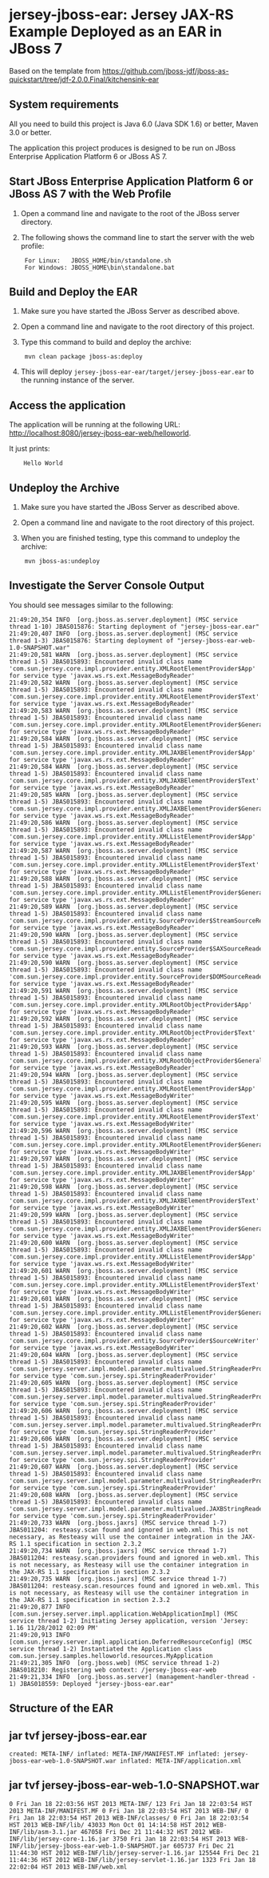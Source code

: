 jersey-jboss-ear: Jersey JAX-RS Example Deployed as an EAR in JBoss 7
=====================================================================

Based on the template from https://github.com/jboss-jdf/jboss-as-quickstart/tree/jdf-2.0.0.Final/kitchensink-ear

System requirements
-------------------

All you need to build this project is Java 6.0 (Java SDK 1.6) or better, Maven 3.0 or better.

The application this project produces is designed to be run on JBoss Enterprise Application Platform 6 or JBoss AS 7.


Start JBoss Enterprise Application Platform 6 or JBoss AS 7 with the Web Profile
-------------------------

1. Open a command line and navigate to the root of the JBoss server directory.
2. The following shows the command line to start the server with the web profile:

        For Linux:   JBOSS_HOME/bin/standalone.sh
        For Windows: JBOSS_HOME\bin\standalone.bat


Build and Deploy the EAR
-------------------------

1. Make sure you have started the JBoss Server as described above.
2. Open a command line and navigate to the root directory of this project.
3. Type this command to build and deploy the archive:

        mvn clean package jboss-as:deploy

4. This will deploy `jersey-jboss-ear-ear/target/jersey-jboss-ear.ear` to the running instance of the server.


Access the application
---------------------

The application will be running at the following URL: <http://localhost:8080/jersey-jboss-ear-web/helloworld>.

It just prints:

        Hello World


Undeploy the Archive
--------------------

1. Make sure you have started the JBoss Server as described above.
2. Open a command line and navigate to the root directory of this project.
3. When you are finished testing, type this command to undeploy the archive:

        mvn jboss-as:undeploy


Investigate the Server Console Output
---------------------
You should see messages similar to the following:

    21:49:20,354 INFO  [org.jboss.as.server.deployment] (MSC service thread 1-10) JBAS015876: Starting deployment of "jersey-jboss-ear.ear"
    21:49:20,407 INFO  [org.jboss.as.server.deployment] (MSC service thread 1-3) JBAS015876: Starting deployment of "jersey-jboss-ear-web-1.0-SNAPSHOT.war"
    21:49:20,581 WARN  [org.jboss.as.server.deployment] (MSC service thread 1-5) JBAS015893: Encountered invalid class name 'com.sun.jersey.core.impl.provider.entity.XMLRootElementProvider$App' for service type 'javax.ws.rs.ext.MessageBodyReader'
    21:49:20,582 WARN  [org.jboss.as.server.deployment] (MSC service thread 1-5) JBAS015893: Encountered invalid class name 'com.sun.jersey.core.impl.provider.entity.XMLRootElementProvider$Text' for service type 'javax.ws.rs.ext.MessageBodyReader'
    21:49:20,583 WARN  [org.jboss.as.server.deployment] (MSC service thread 1-5) JBAS015893: Encountered invalid class name 'com.sun.jersey.core.impl.provider.entity.XMLRootElementProvider$General' for service type 'javax.ws.rs.ext.MessageBodyReader'
    21:49:20,584 WARN  [org.jboss.as.server.deployment] (MSC service thread 1-5) JBAS015893: Encountered invalid class name 'com.sun.jersey.core.impl.provider.entity.XMLJAXBElementProvider$App' for service type 'javax.ws.rs.ext.MessageBodyReader'
    21:49:20,584 WARN  [org.jboss.as.server.deployment] (MSC service thread 1-5) JBAS015893: Encountered invalid class name 'com.sun.jersey.core.impl.provider.entity.XMLJAXBElementProvider$Text' for service type 'javax.ws.rs.ext.MessageBodyReader'
    21:49:20,585 WARN  [org.jboss.as.server.deployment] (MSC service thread 1-5) JBAS015893: Encountered invalid class name 'com.sun.jersey.core.impl.provider.entity.XMLJAXBElementProvider$General' for service type 'javax.ws.rs.ext.MessageBodyReader'
    21:49:20,586 WARN  [org.jboss.as.server.deployment] (MSC service thread 1-5) JBAS015893: Encountered invalid class name 'com.sun.jersey.core.impl.provider.entity.XMLListElementProvider$App' for service type 'javax.ws.rs.ext.MessageBodyReader'
    21:49:20,587 WARN  [org.jboss.as.server.deployment] (MSC service thread 1-5) JBAS015893: Encountered invalid class name 'com.sun.jersey.core.impl.provider.entity.XMLListElementProvider$Text' for service type 'javax.ws.rs.ext.MessageBodyReader'
    21:49:20,588 WARN  [org.jboss.as.server.deployment] (MSC service thread 1-5) JBAS015893: Encountered invalid class name 'com.sun.jersey.core.impl.provider.entity.XMLListElementProvider$General' for service type 'javax.ws.rs.ext.MessageBodyReader'
    21:49:20,589 WARN  [org.jboss.as.server.deployment] (MSC service thread 1-5) JBAS015893: Encountered invalid class name 'com.sun.jersey.core.impl.provider.entity.SourceProvider$StreamSourceReader' for service type 'javax.ws.rs.ext.MessageBodyReader'
    21:49:20,590 WARN  [org.jboss.as.server.deployment] (MSC service thread 1-5) JBAS015893: Encountered invalid class name 'com.sun.jersey.core.impl.provider.entity.SourceProvider$SAXSourceReader' for service type 'javax.ws.rs.ext.MessageBodyReader'
    21:49:20,590 WARN  [org.jboss.as.server.deployment] (MSC service thread 1-5) JBAS015893: Encountered invalid class name 'com.sun.jersey.core.impl.provider.entity.SourceProvider$DOMSourceReader' for service type 'javax.ws.rs.ext.MessageBodyReader'
    21:49:20,591 WARN  [org.jboss.as.server.deployment] (MSC service thread 1-5) JBAS015893: Encountered invalid class name 'com.sun.jersey.core.impl.provider.entity.XMLRootObjectProvider$App' for service type 'javax.ws.rs.ext.MessageBodyReader'
    21:49:20,592 WARN  [org.jboss.as.server.deployment] (MSC service thread 1-5) JBAS015893: Encountered invalid class name 'com.sun.jersey.core.impl.provider.entity.XMLRootObjectProvider$Text' for service type 'javax.ws.rs.ext.MessageBodyReader'
    21:49:20,593 WARN  [org.jboss.as.server.deployment] (MSC service thread 1-5) JBAS015893: Encountered invalid class name 'com.sun.jersey.core.impl.provider.entity.XMLRootObjectProvider$General' for service type 'javax.ws.rs.ext.MessageBodyReader'
    21:49:20,594 WARN  [org.jboss.as.server.deployment] (MSC service thread 1-5) JBAS015893: Encountered invalid class name 'com.sun.jersey.core.impl.provider.entity.XMLRootElementProvider$App' for service type 'javax.ws.rs.ext.MessageBodyWriter'
    21:49:20,595 WARN  [org.jboss.as.server.deployment] (MSC service thread 1-5) JBAS015893: Encountered invalid class name 'com.sun.jersey.core.impl.provider.entity.XMLRootElementProvider$Text' for service type 'javax.ws.rs.ext.MessageBodyWriter'
    21:49:20,596 WARN  [org.jboss.as.server.deployment] (MSC service thread 1-5) JBAS015893: Encountered invalid class name 'com.sun.jersey.core.impl.provider.entity.XMLRootElementProvider$General' for service type 'javax.ws.rs.ext.MessageBodyWriter'
    21:49:20,597 WARN  [org.jboss.as.server.deployment] (MSC service thread 1-5) JBAS015893: Encountered invalid class name 'com.sun.jersey.core.impl.provider.entity.XMLJAXBElementProvider$App' for service type 'javax.ws.rs.ext.MessageBodyWriter'
    21:49:20,598 WARN  [org.jboss.as.server.deployment] (MSC service thread 1-5) JBAS015893: Encountered invalid class name 'com.sun.jersey.core.impl.provider.entity.XMLJAXBElementProvider$Text' for service type 'javax.ws.rs.ext.MessageBodyWriter'
    21:49:20,599 WARN  [org.jboss.as.server.deployment] (MSC service thread 1-5) JBAS015893: Encountered invalid class name 'com.sun.jersey.core.impl.provider.entity.XMLJAXBElementProvider$General' for service type 'javax.ws.rs.ext.MessageBodyWriter'
    21:49:20,600 WARN  [org.jboss.as.server.deployment] (MSC service thread 1-5) JBAS015893: Encountered invalid class name 'com.sun.jersey.core.impl.provider.entity.XMLListElementProvider$App' for service type 'javax.ws.rs.ext.MessageBodyWriter'
    21:49:20,601 WARN  [org.jboss.as.server.deployment] (MSC service thread 1-5) JBAS015893: Encountered invalid class name 'com.sun.jersey.core.impl.provider.entity.XMLListElementProvider$Text' for service type 'javax.ws.rs.ext.MessageBodyWriter'
    21:49:20,601 WARN  [org.jboss.as.server.deployment] (MSC service thread 1-5) JBAS015893: Encountered invalid class name 'com.sun.jersey.core.impl.provider.entity.XMLListElementProvider$General' for service type 'javax.ws.rs.ext.MessageBodyWriter'
    21:49:20,602 WARN  [org.jboss.as.server.deployment] (MSC service thread 1-5) JBAS015893: Encountered invalid class name 'com.sun.jersey.core.impl.provider.entity.SourceProvider$SourceWriter' for service type 'javax.ws.rs.ext.MessageBodyWriter'
    21:49:20,604 WARN  [org.jboss.as.server.deployment] (MSC service thread 1-5) JBAS015893: Encountered invalid class name 'com.sun.jersey.server.impl.model.parameter.multivalued.StringReaderProviders$TypeFromStringEnum' for service type 'com.sun.jersey.spi.StringReaderProvider'
    21:49:20,605 WARN  [org.jboss.as.server.deployment] (MSC service thread 1-5) JBAS015893: Encountered invalid class name 'com.sun.jersey.server.impl.model.parameter.multivalued.StringReaderProviders$TypeValueOf' for service type 'com.sun.jersey.spi.StringReaderProvider'
    21:49:20,606 WARN  [org.jboss.as.server.deployment] (MSC service thread 1-5) JBAS015893: Encountered invalid class name 'com.sun.jersey.server.impl.model.parameter.multivalued.StringReaderProviders$TypeFromString' for service type 'com.sun.jersey.spi.StringReaderProvider'
    21:49:20,606 WARN  [org.jboss.as.server.deployment] (MSC service thread 1-5) JBAS015893: Encountered invalid class name 'com.sun.jersey.server.impl.model.parameter.multivalued.StringReaderProviders$StringConstructor' for service type 'com.sun.jersey.spi.StringReaderProvider'
    21:49:20,607 WARN  [org.jboss.as.server.deployment] (MSC service thread 1-5) JBAS015893: Encountered invalid class name 'com.sun.jersey.server.impl.model.parameter.multivalued.StringReaderProviders$DateProvider' for service type 'com.sun.jersey.spi.StringReaderProvider'
    21:49:20,608 WARN  [org.jboss.as.server.deployment] (MSC service thread 1-5) JBAS015893: Encountered invalid class name 'com.sun.jersey.server.impl.model.parameter.multivalued.JAXBStringReaderProviders$RootElementProvider' for service type 'com.sun.jersey.spi.StringReaderProvider'
    21:49:20,733 WARN  [org.jboss.jaxrs] (MSC service thread 1-7) JBAS011204: resteasy.scan found and ignored in web.xml. This is not necessary, as Resteasy will use the container integration in the JAX-RS 1.1 specification in section 2.3.2
    21:49:20,734 WARN  [org.jboss.jaxrs] (MSC service thread 1-7) JBAS011204: resteasy.scan.providers found and ignored in web.xml. This is not necessary, as Resteasy will use the container integration in the JAX-RS 1.1 specification in section 2.3.2
    21:49:20,735 WARN  [org.jboss.jaxrs] (MSC service thread 1-7) JBAS011204: resteasy.scan.resources found and ignored in web.xml. This is not necessary, as Resteasy will use the container integration in the JAX-RS 1.1 specification in section 2.3.2
    21:49:20,877 INFO  [com.sun.jersey.server.impl.application.WebApplicationImpl] (MSC service thread 1-2) Initiating Jersey application, version 'Jersey: 1.16 11/28/2012 02:09 PM'
    21:49:20,913 INFO  [com.sun.jersey.server.impl.application.DeferredResourceConfig] (MSC service thread 1-2) Instantiated the Application class com.sun.jersey.samples.helloworld.resources.MyApplication
    21:49:21,305 INFO  [org.jboss.web] (MSC service thread 1-2) JBAS018210: Registering web context: /jersey-jboss-ear-web
    21:49:21,334 INFO  [org.jboss.as.server] (management-handler-thread - 1) JBAS018559: Deployed "jersey-jboss-ear.ear"


Structure of the EAR
--------------------

jar tvf jersey-jboss-ear.ear
----------------------------
``
  created: META-INF/
 inflated: META-INF/MANIFEST.MF
 inflated: jersey-jboss-ear-web-1.0-SNAPSHOT.war
 inflated: META-INF/application.xml
``

jar tvf jersey-jboss-ear-web-1.0-SNAPSHOT.war
---------------------------------------------
``
     0 Fri Jan 18 22:03:56 HST 2013 META-INF/
   123 Fri Jan 18 22:03:54 HST 2013 META-INF/MANIFEST.MF
     0 Fri Jan 18 22:03:54 HST 2013 WEB-INF/
     0 Fri Jan 18 22:03:54 HST 2013 WEB-INF/classes/
     0 Fri Jan 18 22:03:54 HST 2013 WEB-INF/lib/
 43033 Mon Oct 01 14:14:58 HST 2012 WEB-INF/lib/asm-3.1.jar
467058 Fri Dec 21 11:44:32 HST 2012 WEB-INF/lib/jersey-core-1.16.jar
  3750 Fri Jan 18 22:03:54 HST 2013 WEB-INF/lib/jersey-jboss-ear-web-1.0-SNAPSHOT.jar
605737 Fri Dec 21 11:44:30 HST 2012 WEB-INF/lib/jersey-server-1.16.jar
125544 Fri Dec 21 11:44:36 HST 2012 WEB-INF/lib/jersey-servlet-1.16.jar
  1323 Fri Jan 18 22:02:04 HST 2013 WEB-INF/web.xml
``